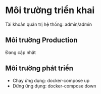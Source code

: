 # Môi trường triển khai

Tài khoản quản trị hệ thống: admin/admin
## Môi trường Production
Đang cập nhật

## Môi trường phát triển

+ Chạy ứng dụng: docker-compose up
+ Dừng ứng dụng: docker-compose down

